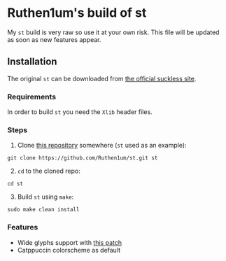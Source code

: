 # Ruthen1um's build of st

My `st` build is very raw so use it at your own risk.
This file will be updated as soon as new features appear.

## Installation

The original `st` can be downloaded from
[the official suckless site](https://st.suckless.org/).

### Requirements

In order to build `st` you need the `Xlib` header files.

### Steps

1. Clone
[this repository](https://github.com/Ruthen1um/st)
somewhere (`st` used as an example):
```shell
git clone https://github.com/Ruthen1um/st.git st
```

2. `cd` to the cloned repo:
```shell
cd st
```

3. Build `st` using `make`:
```shell
sudo make clean install
```

### Features

- Wide glyphs support with
[this patch](https://st.suckless.org/patches/glyph_wide_support/)
- Catppuccin colorscheme as default
